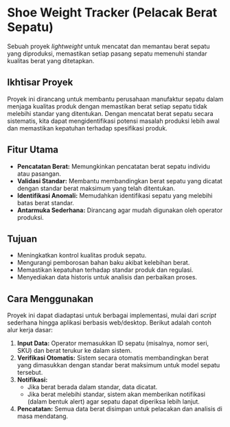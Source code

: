 # Shoe Weight Tracker (Pelacak Berat Sepatu)

Sebuah proyek *lightweight* untuk mencatat dan memantau berat sepatu yang diproduksi, memastikan setiap pasang sepatu memenuhi standar kualitas berat yang ditetapkan.

## Ikhtisar Proyek

Proyek ini dirancang untuk membantu perusahaan manufaktur sepatu dalam menjaga kualitas produk dengan memastikan berat setiap sepatu tidak melebihi standar yang ditentukan. Dengan mencatat berat sepatu secara sistematis, kita dapat mengidentifikasi potensi masalah produksi lebih awal dan memastikan kepatuhan terhadap spesifikasi produk.

## Fitur Utama

* **Pencatatan Berat:** Memungkinkan pencatatan berat sepatu individu atau pasangan.
* **Validasi Standar:** Membantu membandingkan berat sepatu yang dicatat dengan standar berat maksimum yang telah ditentukan.
* **Identifikasi Anomali:** Memudahkan identifikasi sepatu yang melebihi batas berat standar.
* **Antarmuka Sederhana:** Dirancang agar mudah digunakan oleh operator produksi.

## Tujuan

* Meningkatkan kontrol kualitas produk sepatu.
* Mengurangi pemborosan bahan baku akibat kelebihan berat.
* Memastikan kepatuhan terhadap standar produk dan regulasi.
* Menyediakan data historis untuk analisis dan perbaikan proses.

## Cara Menggunakan

Proyek ini dapat diadaptasi untuk berbagai implementasi, mulai dari *script* sederhana hingga aplikasi berbasis web/desktop. Berikut adalah contoh alur kerja dasar:

1.  **Input Data:** Operator memasukkan ID sepatu (misalnya, nomor seri, SKU) dan berat terukur ke dalam sistem.
2.  **Verifikasi Otomatis:** Sistem secara otomatis membandingkan berat yang dimasukkan dengan standar berat maksimum untuk model sepatu tersebut.
3.  **Notifikasi:**
    * Jika berat berada dalam standar, data dicatat.
    * Jika berat melebihi standar, sistem akan memberikan notifikasi (dalam bentuk alert) agar sepatu dapat diperiksa lebih lanjut.
4.  **Pencatatan:** Semua data berat disimpan untuk pelacakan dan analisis di masa mendatang.
